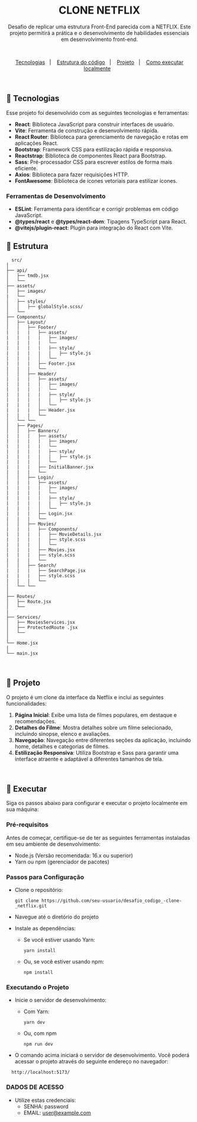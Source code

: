 <h1 align="center"> CLONE NETFLIX </h1>

<p align="center">
Desafio de replicar uma estrutura Front-End parecida com a NETFLIX. Este projeto permitirá a prática e o desenvolvimento de habilidades essenciais em desenvolvimento front-end.
</p>
<br>
<p align="center">
  <a href="#-tecnologias">Tecnologias</a>&nbsp;&nbsp;&nbsp;|&nbsp;&nbsp;&nbsp;
  <a href="#-estrutura">Estrutura do código</a>&nbsp;&nbsp;&nbsp;|&nbsp;&nbsp;&nbsp;
  <a href="#-projeto">Projeto</a>&nbsp;&nbsp;&nbsp;|&nbsp;&nbsp;&nbsp;
  <a href="#-executar">Como executar localmente</a>&nbsp;&nbsp;&nbsp;
</p>
<br>

## 🚀 Tecnologias

Esse projeto foi desenvolvido com as seguintes tecnologias e ferramentas:

- **React**: Biblioteca JavaScript para construir interfaces de usuário.
- **Vite**: Ferramenta de construção e desenvolvimento rápida.
- **React Router**: Biblioteca para gerenciamento de navegação e rotas em aplicações React.
- **Bootstrap**: Framework CSS para estilização rápida e responsiva.
- **Reactstrap**: Biblioteca de componentes React para Bootstrap.
- **Sass**: Pré-processador CSS para escrever estilos de forma mais eficiente.
- **Axios**: Biblioteca para fazer requisições HTTP.
- **FontAwesome**: Biblioteca de ícones vetoriais para estilizar ícones.

### Ferramentas de Desenvolvimento
- **ESLint**: Ferramenta para identificar e corrigir problemas em código JavaScript.
- **@types/react** e **@types/react-dom**: Tipagens TypeScript para React.
- **@vitejs/plugin-react**: Plugin para integração do React com Vite.

## 📝 Estrutura

```
  src/
│
├── api/
│   ├── tmdb.jsx
│   └──
├── assets/
│   ├── images/
|   └── 
│   ├── styles/
│   │   ├── globalStyle.scss/
│   └──
├── Components/
│   ├── Layout/
│   │   ├── Footer/
|   |   |   ├── assets/
|   |   |   |   ├── images/
|   |   |   |   └──
|   |   |   |   ├── style/
|   |   |   |   |   ├── style.js
|   |   |   │   └──
|   |   |   ├── Footer.jsx
|   |   |   └──
│   │   ├── Header/
|   |   |   ├── assets/
|   |   |   |   ├── images/
|   |   |   |   └──
|   |   |   |   ├── style/
|   |   |   |   |   ├── style.js
|   |   |   │   └──
|   |   |   ├── Header.jsx
|   |   |   └──
│   └── └──
│   ├── Pages/
│   │   ├── Banners/
|   |   |   ├── assets/
|   |   |   |   ├── images/
|   |   |   |   └──
|   |   |   |   ├── style/
|   |   |   |   |   ├── style.js
|   |   |   │   └──
|   |   |   ├── InitialBanner.jsx
|   |   |   └──
│   │   ├── Login/
|   |   |   ├── assets/
|   |   |   |   ├── images/
|   |   |   |   └──
|   |   |   |   ├── style/
|   |   |   |   |   ├── style.js
|   |   |   │   └──
|   |   |   ├── Login.jsx
|   |   |   └──
│   │   ├── Movies/
|   |   |   ├── Components/
|   |   |   |   ├── MovieDetails.jsx
|   |   |   |   ├── style.scss
|   |   |   │   └──
|   |   |   ├── Movies.jsx
|   |   |   ├── style.scss
|   |   |   └──
│   │   ├── Search/
|   |   |   ├── SearchPage.jsx
|   |   |   ├── style.scss
|   |   |   └──
│   └── └──
│
├── Routes/
│   ├── Route.jsx
│   └──
|
├── Services/
│   ├── MoviesServices.jsx
│   ├── ProtectedRoute .jsx
│   └──
│
└── Home.jsx
│
└── main.jsx

```
<br>

## 🚀 Projeto

O projeto é um clone da interface da Netflix e inclui as seguintes funcionalidades:

1. **Página Inicial**: Exibe uma lista de filmes populares, em destaque e recomendações.
2. **Detalhes do Filme**: Mostra detalhes sobre um filme selecionado, incluindo sinopse, elenco e avaliações.
3. **Navegação**: Navegação entre diferentes seções da aplicação, incluindo home, detalhes e categorias de filmes.
4. **Estilização Responsiva**: Utiliza Bootstrap e Sass para garantir uma interface atraente e adaptável a diferentes tamanhos de tela.

<br>

## 🚀 Executar
Siga os passos abaixo para configurar e executar o projeto localmente em sua máquina:

### Pré-requisitos
Antes de começar, certifique-se de ter as seguintes ferramentas instaladas em seu ambiente de desenvolvimento:

- Node.js (Versão recomendada: 16.x ou superior)
- Yarn ou npm (gerenciador de pacotes)
 
### Passos para Configuração

- Clone o repositório:
  ```
  git clone https://github.com/seu-usuario/desafio_codigo_-clone-_netflix.git
  ```
- Navegue até o diretório do projeto

- Instale as dependências:
  - Se você estiver usando Yarn:
   
    ```
    yarn install
    ```
  - Ou, se você estiver usando npm:
   
    ```
    npm install
    ```

### Executando o Projeto

- Inicie o servidor de desenvolvimento:
  - Com Yarn:

    ```
    yarn dev
    ```
    
  - Ou, com npm

    ```
    npm run dev
    ```

- O comando acima iniciará o servidor de desenvolvimento. Você poderá acessar o projeto através do seguinte endereço no navegador:

```
  http://localhost:5173/
  ```

### DADOS DE ACESSO

- Utilize estas credenciais:
  - SENHA: password
  - EMAIL: user@example.com
